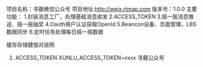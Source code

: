 项目名称：寻鹿微信公众号
项目地址:http://weix.rtmap.com
版本号：1.0.0
主要功能：
	1.封装消息工厂，处理基础消息收发
	2.ACCESS_TOKEN
	3.摇一摇消息推送、摇一摇抽奖
	4.Oauth用户认证获取OpenId
	5.Beancon设备、页面管理，LBS数据同步
	6.定时任务处理每日摇一摇数据
	
缓存存储健值对说明

1. ACCESS_TOKEN
XUNLU_ACCESS_TOKEN=xxxx	寻鹿公众号